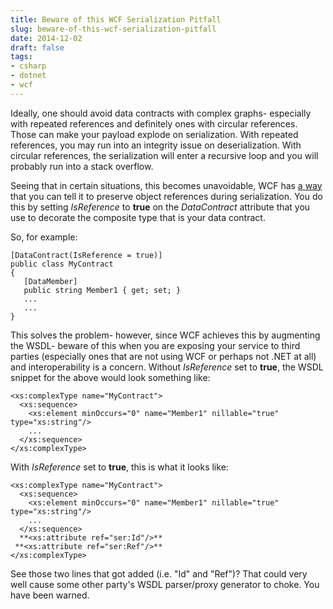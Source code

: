 ```yaml
---
title: Beware of this WCF Serialization Pitfall
slug: beware-of-this-wcf-serialization-pitfall
date: 2014-12-02
draft: false
tags:
- csharp
- dotnet
- wcf
---
```

Ideally, one should avoid data contracts with complex graphs- especially with repeated references and definitely ones with circular references. Those can make your payload explode on serialization. With repeated references, you may run into an integrity issue on deserialization. With circular references, the serialization will enter a recursive loop and you will probably run into a stack overflow.

Seeing that in certain situations, this becomes unavoidable, WCF has [a way](https://msdn.microsoft.com/en-us/library/system.runtime.serialization.datacontractattribute.isreference(v=vs.110).aspx) that you can tell it to preserve object references during serialization. You do this by setting _IsReference_ to **true** on the _DataContract_ attribute that you use to decorate the composite type that is your data contract.

So, for example:

	[DataContract(IsReference = true)]
	public class MyContract
	{
	   [DataMember]
	   public string Member1 { get; set; }
	   ...
	   ...
	}

This solves the problem- however, since WCF achieves this by augmenting the WSDL- beware of this when you are exposing your service to third parties (especially ones that are not using WCF or perhaps not .NET at all) and interoperability is a concern. Without _IsReference_ set to **true**, the WSDL snippet for the above would look something like:

	<xs:complexType name="MyContract">
	  <xs:sequence>
		<xs:element minOccurs="0" name="Member1" nillable="true" type="xs:string"/>
		...
	  </xs:sequence>
	</xs:complexType>

With _IsReference_ set to **true**, this is what it looks like:

	<xs:complexType name="MyContract">
	  <xs:sequence>
		<xs:element minOccurs="0" name="Member1" nillable="true" type="xs:string"/>
		...
	  </xs:sequence>
	  **<xs:attribute ref="ser:Id"/>**
	 **<xs:attribute ref="ser:Ref"/>**
	</xs:complexType>

See those two lines that got added (i.e. "Id" and "Ref")? That could very well cause some other party's WSDL parser/proxy generator to choke. You have been warned.